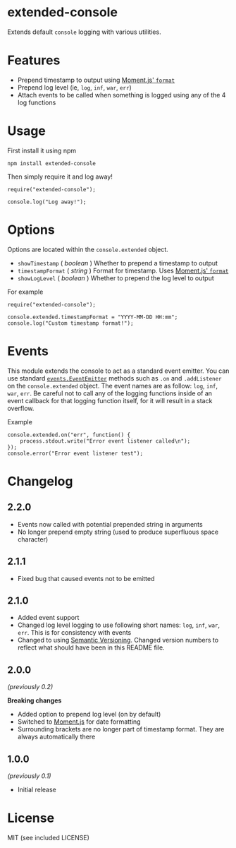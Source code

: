 extended-console
================
Extends default `console` logging with various utilities.

Features
========
- Prepend timestamp to output using [Moment.js' `format`](http://momentjs.com/docs/#/displaying/format/)
- Prepend log level (ie, `log`, `inf`, `war`, `err`)
- Attach events to be called when something is logged using any of the 4 log functions

Usage
=====
First install it using npm

    npm install extended-console
	
Then simply require it and log away!

    require("extended-console");
    
    console.log("Log away!");

Options
=======
Options are located within the `console.extended` object.

- `showTimestamp` ( *boolean* ) Whether to prepend a timestamp to output
- `timestampFormat` ( *string* ) Format for timestamp. Uses [Moment.js' `format`](http://momentjs.com/docs/#/displaying/format/)
- `showLogLevel` ( *boolean* ) Whether to prepend the log level to output

For example

    require("extended-console");

    console.extended.timestampFormat = "YYYY-MM-DD HH:mm";
    console.log("Custom timestamp format!");

Events
======
This module extends the console to act as a standard event emitter. You can use standard [`events.EventEmitter`](http://nodejs.org/api/events.html#events_class_events_eventemitter) methods such as `.on` and `.addListener` on the `console.extended` object. The event names are as follow: `log`, `inf`, `war`, `err`. Be careful not to call any of the logging functions inside of an event callback for that logging function itself, for it will result in a stack overflow.

Example

    console.extended.on("err", function() {
    	process.stdout.write("Error event listener called\n");
    });
    console.error("Error event listener test");

Changelog
=========
2.2.0
-----
- Events now called with potential prepended string in arguments
- No longer prepend empty string (used to produce superfluous space character)

2.1.1
-----
- Fixed bug that caused events not to be emitted

2.1.0
---
- Added event support
- Changed log level logging to use following short names: `log`, `inf`, `war`, `err`. This is for consistency with events
- Changed to using [Semantic Versioning](http://semver.org/). Changed version numbers to reflect what should have been in this README file.

2.0.0
-----
*(previously 0.2)*

**Breaking changes**

- Added option to prepend log level (on by default)
- Switched to [Moment.js](http://momentjs.com/docs/#/displaying/format/) for date formatting
- Surrounding brackets are no longer part of timestamp format. They are always automatically there

1.0.0
-----
*(previously 0.1)*

- Initial release
 
License
=======
MIT (see included LICENSE)